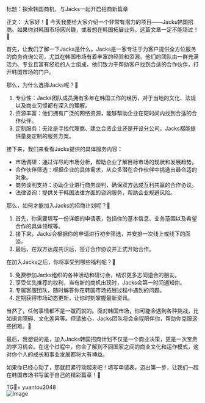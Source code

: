 标题：探索韩国商机，与Jacks一起开启招商新篇章

正文：
大家好！👋 今天我要给大家介绍一个非常有潜力的项目——Jacks韩国招商。如果你对韩国市场感兴趣，或者想在韩国拓展业务，这篇文章一定不能错过！🚀

首先，让我们了解一下Jacks是什么。Jacks是一家专注于为客户提供全方位服务的商务咨询公司，尤其在韩国市场有着丰富的经验和资源。他们的团队由一群充满活力、专业且富有经验的人士组成，他们致力于帮助客户找到合适的合作伙伴，打开韩国市场的门户。

那么，为什么选择Jacks呢？🤔
1. 专业性：Jacks团队成员拥有多年在韩国工作的经历，对于当地的文化、法规以及商业习惯都有深入的理解。
2. 资源丰富：他们拥有广泛的网络资源，能够帮助企业在短时间内找到合适的合作伙伴。
3. 定制服务：无论是寻找代理商、建立合资企业还是开设分公司，Jacks都能提供量身定制的服务方案。

接下来，我们来看看Jacks提供的具体服务内容：
- 市场调研：通过详尽的市场分析，帮助企业了解目标市场的现状和发展趋势。
- 合作伙伴筛选：根据企业的具体需求，从众多潜在合作伙伴中挑选出最合适的对象。
- 商务谈判支持：协助企业进行商务谈判，确保双方达成互利共赢的合作协议。
- 法律咨询：提供关于韩国法律方面的咨询服务，帮助企业规避风险。

那么，如何才能加入Jacks的招商计划呢？🎉
1. 首先，你需要填写一份详细的申请表，包括你的基本信息、业务范围以及希望合作的具体领域等。
2. 接下来，Jacks会根据你的申请进行初步筛选，并安排一次线上或线下的面谈。
3. 最后，在双方达成共识后，签订合作协议并正式开始合作。

在加入Jacks之后，你将享受到哪些福利呢？🌟
1. 免费参加Jacks组织的各种活动和研讨会，结识更多志同道合的朋友。
2. 享受优先推荐的权利，当有新的商机出现时，Jacks会第一时间通知你。
3. 专属客服团队，随时解答你在韩国市场拓展过程中遇到的问题。
4. 定期获得市场动态更新，让你时刻掌握最新资讯。

当然了，任何事情都不是一蹴而就的。面对韩国市场，你可能会遇到各种挑战，比如语言障碍、文化差异等。但请放心，Jacks团队将会全程陪伴你，帮助你克服这些困难。💪

最后，我想说的是，加入Jacks韩国招商计划不仅是一个商业决策，更是一次宝贵的学习机会。在这个过程中，你会了解到不同国家之间的商业文化和运作模式，这对你个人的成长和事业发展都将大有裨益。

如果你已经心动了，那就赶紧行动起来吧！填写申请表，迈出第一步，让我们一起在韩国市场书写属于自己的精彩篇章！🎉

TG💪+ yuantou2048  
![Image](https://github.com/user-attachments/assets/cf57a8bb-a08e-43c1-ad82-039f33c64200)